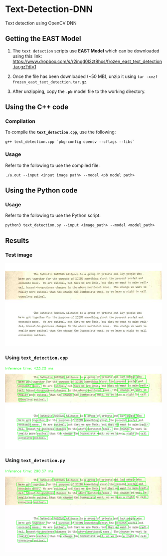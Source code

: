 # Text-Detection-DNN
Text detection using OpenCV DNN

## Getting the EAST Model

1. The `text detection` scripts use **EAST Model** which can be downloaded using this link: https://www.dropbox.com/s/r2ingd0l3zt8hxs/frozen_east_text_detection.tar.gz?dl=1

2. Once the file has been downloaded (~50 MB), unzip it using `tar -xvzf frozen_east_text_detection.tar.gz`.

3. After unzipping, copy the **`.pb`** model file to the working directory.

## Using the C++ code

### Compilation

To compile the **`text_detection.cpp`**, use the following:

```
g++ text_detection.cpp `pkg-config opencv --cflags --libs`
```

### Usage

Refer to the following to use the compiled file:

```
./a.out --input <input image path> --model <pb model path>
```

## Using the Python code

### Usage

Refer to the following to use the Python script:

```
python3 text_detection.py --input <image_path> --model <model_path>
```

## Results

### Test image

![Test image](https://github.com/vishwesh5/Text-Detection-DNN/raw/master/frame-text.jpg)

### Using **`text_detection.cpp`**

![Result using text_detection.cpp](https://github.com/vishwesh5/Text-Detection-DNN/raw/master/Frame-txt-cpp.png)

### Using **`text_detection.py`**

![Result using text_detection.py](https://github.com/vishwesh5/Text-Detection-DNN/raw/master/frame-text-python-modified.png)

